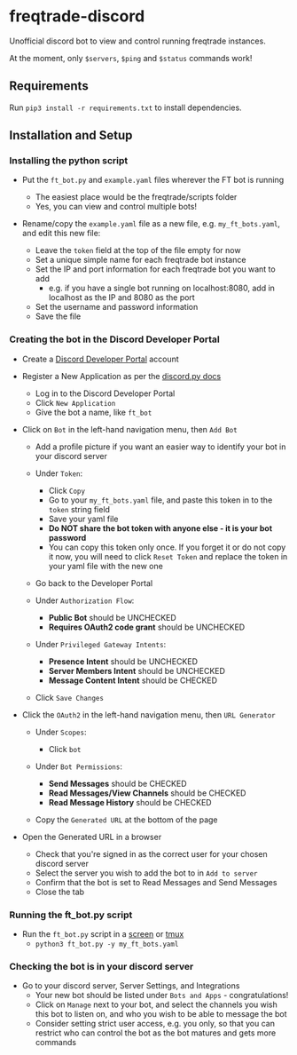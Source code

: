 # freqtrade-discord

Unofficial discord bot to view and control running freqtrade instances.

At the moment, only `$servers`, `$ping` and `$status` commands work!

## Requirements

Run `pip3 install -r requirements.txt` to install dependencies.

## Installation and Setup

### Installing the python script

* Put the `ft_bot.py` and `example.yaml` files wherever the FT bot is running 
  * The easiest place would be the freqtrade/scripts folder
  * Yes, you can view and control multiple bots!

* Rename/copy the `example.yaml` file as a new file, e.g. `my_ft_bots.yaml`, and edit this new file:
  * Leave the `token` field at the top of the file empty for now
  * Set a unique simple name for each freqtrade bot instance
  * Set the IP and port information for each freqtrade bot you want to add
    * e.g. if you have a single bot running on localhost:8080, add in localhost as the IP and 8080 as the port
  * Set the username and password information
  * Save the file

### Creating the bot in the Discord Developer Portal

* Create a [Discord Developer Portal](https://discord.com/developers) account

* Register a New Application as per the [discord.py docs](https://discordpy.readthedocs.io/en/latest/discord.html)
  * Log in to the Discord Developer Portal
  * Click `New Application`
  * Give the bot a name, like `ft_bot`
  
* Click on `Bot` in the left-hand navigation menu, then `Add Bot`

  * Add a profile picture if you want an easier way to identify your bot in your discord server

  * Under `Token`:
    * Click `Copy`
    * Go to your `my_ft_bots.yaml` file, and paste this token in to the `token` string field
    * Save your yaml file
    * __Do NOT share the bot token with anyone else - it is your bot password__
    * You can copy this token only once. If you forget it or do not copy it now, you will need to click `Reset Token` and replace the token in your yaml file with the new one

  * Go back to the Developer Portal

  * Under `Authorization Flow`:
    * __Public Bot__ should be UNCHECKED
    * __Requires OAuth2 code grant__ should be UNCHECKED

  * Under `Privileged Gateway Intents`:
    * __Presence Intent__ should be UNCHECKED
    * __Server Members Intent__ should be UNCHECKED
    * __Message Content Intent__ should be CHECKED

  * Click `Save Changes`

* Click the `OAuth2` in the left-hand navigation menu, then `URL Generator` 
  * Under `Scopes`:
    * Click `bot`

  * Under `Bot Permissions`:
    * __Send Messages__ should be CHECKED
    * __Read Messages/View Channels__ should be CHECKED
    * __Read Message History__ should be CHECKED
  
  * Copy the `Generated URL` at the bottom of the page

* Open the Generated URL in a browser
  * Check that you're signed in as the correct user for your chosen discord server
  * Select the server you wish to add the bot to in `Add to server`
  * Confirm that the bot is set to Read Messages and Send Messages
  * Close the tab

### Running the ft_bot.py script

* Run the `ft_bot.py` script in a [screen](https://www.redhat.com/sysadmin/tips-using-screen) or [tmux](https://www.redhat.com/sysadmin/introduction-tmux-linux)
  * `python3 ft_bot.py -y my_ft_bots.yaml`

### Checking the bot is in your discord server

* Go to your discord server, Server Settings, and Integrations
  * Your new bot should be listed under `Bots and Apps` - congratulations!
  * Click on `Manage` next to your bot, and select the channels you wish this bot to listen on, and who you wish to be able to message the bot
  * Consider setting strict user access, e.g. you only, so that you can restrict who can control the bot as the bot matures and gets more commands
